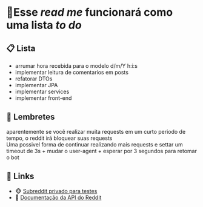 <h1>&#128679;Esse <i>read me</i> funcionará como uma lista <i>to do</i> </h1>

<h2>&#128203; Lista</h2>

<ul>
  <li>arrumar hora recebida para o modelo d/m/Y h:i:s</li>
  <li>implementar leitura de comentarios em posts </li>
  <li>refatorar DTOs</li>
  <li>implementar JPA</li>
  <li>implementar services</li>
  <li>implementar front-end</li>
</ul>
  
<h2>&#128276; Lembretes </h2>
<p> aparentemente se você realizar muita requests em um curto periodo de tempo, o reddit irá bloquear suas requests <br> Uma possivel forma de continuar realizando mais requests e settar um timeout de 3s + mudar o user-agent + esperar por 3 segundos para retomar o bot</p>

<h2>&#128279; Links</h2>

<ul>
  <li>
    &#128053;
    <a href="https://www.reddit.com/r/developerPeroNoMucho/" target="_blank">Subreddit privado para testes</a>
  </li>
  <li>
    &#128196;
    <a href="https://www.reddit.com/dev/api/" target="_blank">Documentação da API do Reddit</a>
  </li>
</ul>
